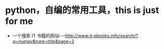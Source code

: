 # python，自编的常用工具，this is just for me
* 一个搜索 IT 书籍的网站---http://www.it-ebooks.info/search/?q=numpy&type=title&page=2
